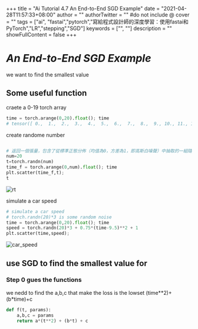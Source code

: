 +++
title = "Ai Tutorial 4.7 An End-to-End SGD Example"
date = "2021-04-28T11:57:33+08:00"
author = ""
authorTwitter = "" #do not include @
cover = ""
tags = ["ai", "fastai","pytorch","寫給程式設計師的深度學習：使用fastai和PyTorch","LR","stepping","SGD"]
keywords = ["", ""]
description = ""
showFullContent = false
+++


# _An End-to-End SGD Example_
we want to find the smallest value


## Some useful function
craete a 0-19 torch array 
```py
time = torch.arange(0,20).float(); time
# tensor([ 0.,  1.,  2.,  3.,  4.,  5.,  6.,  7.,  8.,  9., 10., 11., 12., 13., 14., 15., 16., 17., 18., 19.])
```

create randome number
```py

# 返回一個張量，包含了從標準正態分佈（均值為0，方差為1，即高斯白噪聲）中抽取的一組隨機數。張量的形狀由參數sizes定義。
num=20
t=torch.randn(num)
time_f = torch.arange(0,num).float(); time
plt.scatter(time_f,t);
t
```
![rt](/img/ai_t/t1/rt.PNG)

simulate a car speed
```py
# simulate a car speed
# torch.randn(20)*3 is some random noise
time = torch.arange(0,20).float(); time
speed = torch.randn(20)*3 + 0.75*(time-9.5)**2 + 1
plt.scatter(time,speed);
```
![car_speed](/img/ai_t/t1/car_speed.PNG)

## use SGD to find the smallest value for
### Step 0 gues the functions
we nedd to find the a,b,c that make the loss is the lowset
(time**2)+(b*time)+c

```py
def f(t, params):
    a,b,c = params
    return a*(t**2) + (b*t) + c
```
